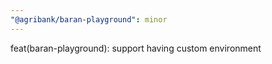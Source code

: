 ```yaml
---
"@agribank/baran-playground": minor
---
```


feat(baran-playground): support having custom environment
